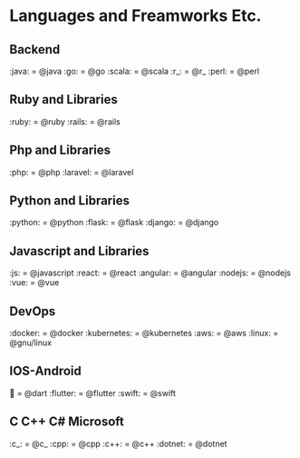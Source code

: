 # Languages and Freamworks Etc.

## Backend
:java: = @java
:go: = @go
:scala: = @scala
:r_: = @r_
:perl: = @perl

## Ruby and Libraries
:ruby: = @ruby
:rails: = @rails

## Php and Libraries
:php: = @php
:laravel: = @laravel

## Python and Libraries
:python: =  @python
:flask: = @flask
:django: = @django

## Javascript and Libraries
:js: = @javascript
:react: = @react
:angular: = @angular
:nodejs: = @nodejs
:vue: = @vue

## DevOps
:docker: = @docker
:kubernetes: = @kubernetes
:aws: = @aws
:linux: = @gnu/linux

## IOS-Android  
:dart: = @dart
:flutter: = @flutter
:swift: = @swift

## C C++ C# Microsoft 
:c_: = @c_
:cpp: = @cpp
:c++: = @c++
:dotnet: = @dotnet
















































